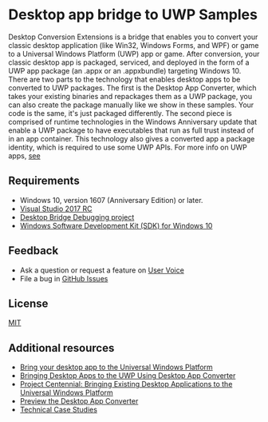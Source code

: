 # Desktop app bridge to UWP Samples

Desktop Conversion Extensions is a bridge that enables you to convert your classic desktop application (like Win32, Windows Forms, and WPF) or game to a Universal Windows Platform (UWP) app or game. After conversion, your classic desktop app is packaged, serviced, and deployed in the form of a UWP app package (an .appx or an .appxbundle) targeting Windows 10.
There are two parts to the technology that enables desktop apps to be converted to UWP packages. The first is the Desktop App Converter, which takes your existing binaries and repackages them as a UWP package, you can also create the package manually like we show in these samples. Your code is the same, it's just packaged differently. The second piece is comprised of runtime technologies in the Windows Anniversary update that enable a UWP package to have executables that run as full trust instead of in an app container. This technology also gives a converted app a package identity, which is required to use some UWP APIs.
For more info on UWP apps, [see](https://msdn.microsoft.com/en-us/windows/uwp/get-started/universal-application-platform-guide)

## Requirements

- Windows 10, version 1607 (Anniversary Edition) or later.
- [Visual Studio 2017 RC](https://www.visualstudio.com/downloads/#visual-studio-community-2017-rc)
- [Desktop Bridge Debugging project](http://go.microsoft.com/fwlink/?LinkID=797871)
- [Windows Software Development Kit (SDK) for Windows 10](https://developer.microsoft.com/en-us/windows/downloads/windows-10-sdk)

## Feedback

- Ask a question or request a feature on [User Voice](https://wpdev.uservoice.com/forums/110705-universal-windows-platform/category/161895-desktop-bridge-centennial)
- File a bug in [GitHub Issues](https://github.com/Microsoft/DesktopBridgeToUWP-Samples/issues)
	
## License

[MIT](https://github.com/Microsoft/DesktopBridgeToUWP-Samples/blob/master/LICENSE)

## Additional resources

- [Bring your desktop app to the Universal Windows Platform](https://developer.microsoft.com/en-us/windows/bridges/desktop)
- [Bringing Desktop Apps to the UWP Using Desktop App Converter](https://channel9.msdn.com/events/build/2016/p504)
- [Project Centennial: Bringing Existing Desktop Applications to the Universal Windows Platform](https://channel9.msdn.com/events/build/2016/b829)
- [Preview the Desktop App Converter](https://msdn.microsoft.com/windows/uwp/porting/desktop-to-uwp-run-desktop-app-converter)
- [Technical Case Studies](https://microsoft.github.io/techcasestudies/#technology=Desktop%20Bridge)